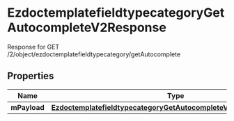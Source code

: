 

# EzdoctemplatefieldtypecategoryGetAutocompleteV2Response

Response for GET /2/object/ezdoctemplatefieldtypecategory/getAutocomplete

## Properties

| Name | Type | Description | Notes |
|------------ | ------------- | ------------- | -------------|
|**mPayload** | [**EzdoctemplatefieldtypecategoryGetAutocompleteV2ResponseMPayload**](EzdoctemplatefieldtypecategoryGetAutocompleteV2ResponseMPayload.md) |  |  |



